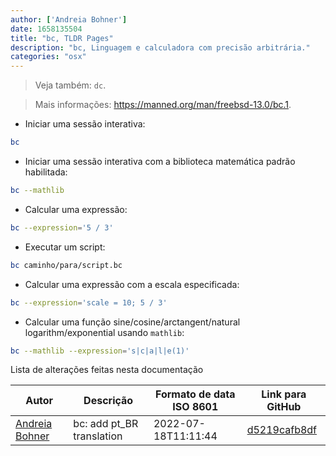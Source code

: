```yaml
---
author: ['Andreia Bohner']
date: 1658135504
title: "bc, TLDR Pages"
description: "bc, Linguagem e calculadora com precisão arbitrária."
categories: "osx"
---
```

> Veja também: `dc`.

> Mais informações: <https://manned.org/man/freebsd-13.0/bc.1>.

- Iniciar uma sessão interativa:

```bash
bc
```

- Iniciar uma sessão interativa com a biblioteca matemática padrão habilitada:

```bash
bc --mathlib
```

- Calcular uma expressão:

```bash
bc --expression='5 / 3'
```

- Executar um script:

```bash
bc caminho/para/script.bc
```

- Calcular uma expressão com a escala especificada:

```bash
bc --expression='scale = 10; 5 / 3'
```

- Calcular uma função sine/cosine/arctangent/natural logarithm/exponential usando `mathlib`:

```bash
bc --mathlib --expression='s|c|a|l|e(1)'
```
Lista de alterações feitas nesta documentação


Autor | Descrição | Formato de data ISO 8601 | Link para GitHub
------|-----|-----|-----
[Andreia Bohner](mailto:andreiabohner@gmail.com) | bc: add pt_BR translation | 2022-07-18T11:11:44 | [d5219cafb8df](https://github.com/tldr-pages/tldr/commit/d5219cafb8df8b8b7b442e62e9d17b8dd4a71fea)

